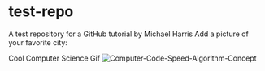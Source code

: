 # test-repo
A test repository for a GitHub tutorial by Michael Harris
Add a picture of your favorite city:

Cool Computer Science Gif
![Computer-Code-Speed-Algorithm-Concept](https://user-images.githubusercontent.com/37886362/189375222-a9a0ad8f-dc96-4b66-b038-462a7935eb33.gif)
